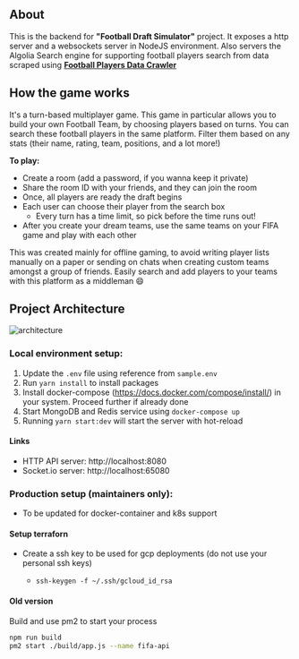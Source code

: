 ## About

This is the backend for **"Football Draft Simulator"** project. It exposes a http server and a websockets server in NodeJS environment. Also servers the Algolia Search engine for supporting football players search from data scraped using **[Football Players Data Crawler](https://github.com/sauravhiremath/fifa-stats-crawler)**

## How the game works

It's a turn-based multiplayer game. This game in particular allows you to build your own Football Team, by choosing players based on turns. You can search these football players in the same platform. Filter them based on any stats (their name, rating, team, positions, and a lot more!)

**To play:**

-   Create a room (add a password, if you wanna keep it private)
-   Share the room ID with your friends, and they can join the room
-   Once, all players are ready the draft begins
-   Each user can choose their player from the search box
    -   Every turn has a time limit, so pick before the time runs out!
-   After you create your dream teams, use the same teams on your FIFA game and play with each other

This was created mainly for offline gaming, to avoid writing player lists manually on a paper or sending on chats when creating custom teams amongst a group of friends. Easily search and add players to your teams with this platform as a middleman :smile:

## Project Architecture

![architecture](https://miro.medium.com/max/1400/1*QEqiWlUQaaJ1DsjEUhN4dA.png)

### Local environment setup:

1. Update the `.env` file using reference from `sample.env`
2. Run `yarn install` to install packages
3. Install docker-compose (https://docs.docker.com/compose/install/) in your system. Proceed further if already done
4. Start MongoDB and Redis service using `docker-compose up`
5. Running `yarn start:dev` will start the server with hot-reload

#### Links

-   HTTP API server: http://localhost:8080
-   Socket.io server: http://localhost:65080

### Production setup (maintainers only):

-   To be updated for docker-container and k8s support

#### Setup terraforn

-   Create a ssh key to be used for gcp deployments (do not use your personal ssh keys)
    -   ```
        ssh-keygen -f ~/.ssh/gcloud_id_rsa
        ```

#### Old version

Build and use pm2 to start your process

```bash
npm run build
pm2 start ./build/app.js --name fifa-api
```
